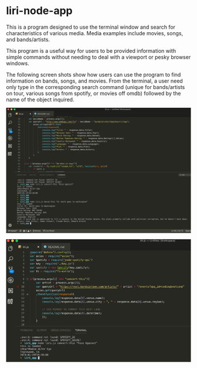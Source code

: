 # liri-node-app

This is a program designed to use the terminal window and search for characteristics of various media. Media examples include movies, songs, and bands/artists.

This program is a useful way for users to be provided information with simple commands without needing to deal with a viewport or pesky browser windows. 

The following screen shots show how users can use the program to find information on bands, songs, and movies. From the terminal, a user need only type in the corresponding search command (unique for bands/artists on tour, various songs from spotify, or movies off omdb) followed by the name of the object inquired.

![Searching for a movie](movie_search.png)

![Searching for a band](band_search.png)